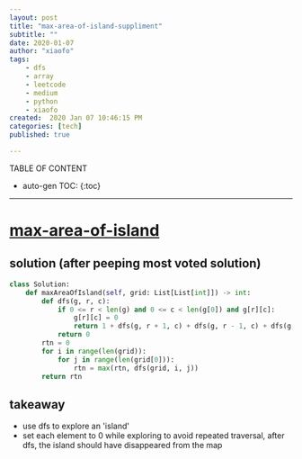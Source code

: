 ```yaml
---
layout: post
title: "max-area-of-island-suppliment"
subtitle: ""
date: 2020-01-07
author: "xiaofo"
tags: 
    - dfs
    - array
    - leetcode
    - medium
    - python
    - xiaofo
created:  2020 Jan 07 10:46:15 PM
categories: [tech]
published: true

---
```


TABLE OF CONTENT

* auto-gen TOC:
{:toc}

- - -

# [max-area-of-island](https://leetcode.com/problems/max-area-of-island/)

## solution (after peeping most voted solution) 

```python
class Solution:
    def maxAreaOfIsland(self, grid: List[List[int]]) -> int:
        def dfs(g, r, c):
            if 0 <= r < len(g) and 0 <= c < len(g[0]) and g[r][c]:
                g[r][c] = 0
                return 1 + dfs(g, r + 1, c) + dfs(g, r - 1, c) + dfs(g, r, c + 1) + dfs(g, r, c - 1)
            return 0 
        rtn = 0
        for i in range(len(grid)):
            for j in range(len(grid[0])):
                rtn = max(rtn, dfs(grid, i, j))
        return rtn
```
## takeaway 

- use dfs to explore an 'island'
- set each element to 0 while exploring to avoid repeated traversal, after dfs, the island should have disappeared from the map
